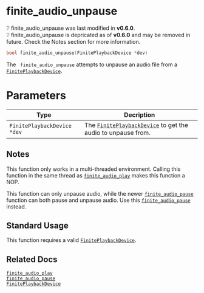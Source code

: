 # finite_audio_unpause

<div class="alert alert-info part text-info">
❔  finite_audio_unpause was last modified in <b>v0.6.0</b>.
</div>

<div class="alert alert-warning part text-warning">
❔  finite_audio_unpause is depricated as of <b>v0.6.0</b> and may be removed in future. Check the Notes section for more information.
</div>

```c
bool finite_audio_unpause(FinitePlaybackDevice *dev)
```

The ` finite_audio_unpause` attempts to unpause an audio file from a [`FinitePlaybackDevice`](../../../types/FinitePlaybackDevice).

# Parameters

| Type                        | Decription                                                                                        |
| --------------------------- | ------------------------------------------------------------------------------------------------- |
| `FinitePlaybackDevice *dev` | The [`FinitePlaybackDevice`](../../../types/FinitePlaybackDevice) to get the audio to unpause from. |

## Notes

This function only works in a multi-threaded environment. Calling this function in the same thread as [`finite_audio_play`](../finite_audio_play) makes this function a NOP.

This function can only unpause audio, while the newer [`finite_audio_pause`](../finite_audio_pause) function can both pause and unpause audio. Use this [`finite_audio_pause`](../finite_audio_pause) instead.

## Standard Usage

This function requires a valid [`FinitePlaybackDevice`](../../../types/FinitePlaybackDevice).

## Related Docs

[`finite_audio_play`](../finite_audio_play)<br>
[`finite_audio_pause`](../finite_audio_pause)<br>
[`FinitePlaybackDevice`](../../../types/FinitePlaybackDevice)
